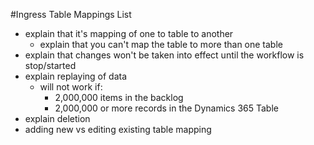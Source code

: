 #Ingress Table Mappings List
* explain that it's mapping of one to table to another
  - explain that you can't map the table to more than one table
* explain that changes won't be taken into effect until the workflow is stop/started  
* explain replaying of data
  - will not work if:
    - 2,000,000 items in the backlog
    - 2,000,000 or more records in the Dynamics 365 Table
* explain deletion
* adding new vs editing existing table mapping
